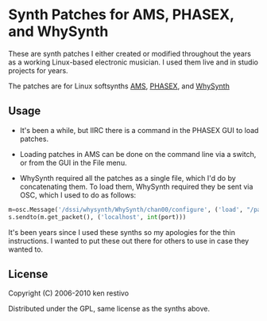 # Synth Patches for AMS, PHASEX, and WhySynth

These are synth patches I either created or modified throughout the years as a working Linux-based electronic musician. I used them live and in studio projects for years.

The patches are for Linux softsynths [AMS](http://alsamodular.sourceforge.net/),  [PHASEX](http://disabled.github.com/phasex-dev/), and [WhySynth](http://smbolton.com/whysynth.html)

## Usage
* It's been a while, but IIRC there is a command in the PHASEX GUI to load patches.

* Loading patches in AMS can be done on the command line via a switch, or from the GUI in the File menu.

* WhySynth required all the patches as a single file, which I'd do by concatenating them. To load them, WhySynth required they be sent via OSC, which I used to do as follows:

```python
m=osc.Message('/dssi/whysynth/WhySynth/chan00/configure', ('load', "/path/to/patchfile"))
s.sendto(m.get_packet(), ('localhost', int(port)))
```

It's been years since I used these synths so my apologies for the thin instructions. I wanted to put these out there for others to use in case they wanted to.

## License

Copyright (C) 2006-2010 ken restivo

Distributed under the GPL, same license as the synths above.
